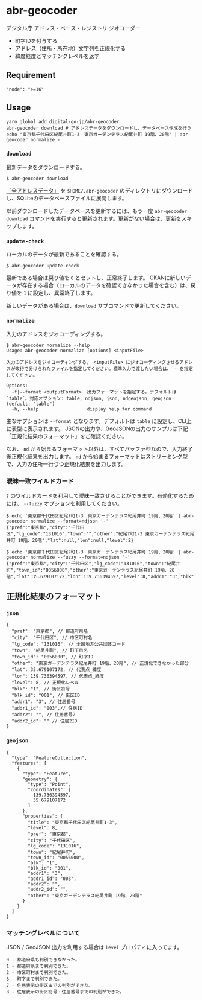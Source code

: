 # abr-geocoder
デジタル庁 アドレス・ベース・レジストリ ジオコーダー
- 町字IDを付与する
- アドレス（住所・所在地）文字列を正規化する
- 緯度経度とマッチングレベルを返す

## Requirement

```
"node": ">=16"
```

## Usage

```
yarn global add digital-go-jp/abr-geocoder
abr-geocoder download # アドレスデータをダウンロードし、データベース作成を行う
echo "東京都千代田区紀尾井町1-3　東京ガーデンテラス紀尾井町 19階、20階" | abr-geocoder normalize -
```

### `download`

最新データをダウンロードする。

```
$ abr-geocoder download
```

[「全アドレスデータ」](https://catalog.registries.digital.go.jp/rc/dataset/ba000001) を `$HOME/.abr-geocoder` のディレクトリにダウンロードし、SQLiteのデータベースファイルに展開します。

以前ダウンロードしたデータベースを更新するには、もう一度 `abr-geocoder download` コマンドを実行すると更新されます。更新がない場合は、更新をスキップします。

### `update-check`

ローカルのデータが最新であることを確認する。

```
$ abr-geocoder update-check
```

最新である場合は戻り値を `0` とセットし、正常終了します。
CKANに新しいデータが存在する場合（ローカルのデータを確認できなかった場合を含む）は、戻り値を `1` に設定し、異常終了します。

新しいデータがある場合は、`download` サブコマンドで更新してください。

### `normalize`

入力のアドレスをジオコーディングする。

```
$ abr-geocoder normalize --help
Usage: abr-geocoder normalize [options] <inputFile>

入力のアドレスをジオコーディングする。 <inputFile> にジオコーディングさせるアドレスが改行で分けられたファイルを指定してください。標準入力で渡したい場合は、 - を指定してください。

Options:
  -f|--format <outputFormat>  出力フォーマットを指定する。デフォルトは `table`。対応オプション: table, ndjson, json, ndgeojson, geojson (default: "table")
  -h, --help                  display help for command
```

主なオプションは `--format` となります。デフォルトは `table` に設定し、CLI上に表型に表示されます。
JSONの出力や、GeoJSONの出力のサンプルは下記「正規化結果のフォーマット」をご確認ください。

なお、 `nd` から始まるフォーマット以外は、すべてバッファ型なので、入力終了後正規化結果を出力します。 `nd` から始まるフォーマットはストリーミング型で、入力の住所一行づつ正規化結果を出力します。

### 曖昧一致ワイルドカード

`?` のワイルドカードを利用して曖昧一致させることができます。有効化するためには、 `--fuzzy` オプションを利用してください。

```
$ echo '東京都千代田区紀尾?町1-3　東京ガーデンテラス紀尾井町 19階、20階' | abr-geocoder normalize --format=ndjson '-'
{"pref":"東京都","city":"千代田区","lg_code":"131016","town":"","other":"紀尾?町1-3 東京ガーデンテラス紀尾井町 19階、20階","lat":null,"lon":null,"level":2}

$ echo '東京都千代田区紀尾?町1-3　東京ガーデンテラス紀尾井町 19階、20階' | abr-geocoder normalize --fuzzy --format=ndjson '-'
{"pref":"東京都","city":"千代田区","lg_code":"131016","town":"紀尾井町","town_id":"0056000","other":"東京ガーデンテラス紀尾井町 19階、20階","lat":35.679107172,"lon":139.736394597,"level":8,"addr1":"3","blk":"1","blk_id":"001","addr1_id":"003","addr2":"","addr2_id":""}
```

## 正規化結果のフォーマット

### `json`

```
{
  "pref": "東京都", // 都道府県名
  "city": "千代田区", // 市区町村名
  "lg_code": "131016", // 全国地方公共団体コード
  "town": "紀尾井町", // 町丁目名
  "town_id": "0056000", // 町字ID
  "other": "東京ガーデンテラス紀尾井町 19階、20階", // 正規化できなかった部分
  "lat": 35.679107172, // 代表点_緯度
  "lon": 139.736394597, // 代表点_経度
  "level": 8, // 正規化レベル
  "blk": "1", // 街区符号
  "blk_id": "001", // 街区ID
  "addr1": "3", // 住居番号
  "addr1_id": "003",// 住居ID
  "addr2": "", // 住居番号2
  "addr2_id": "" // 住居2ID
}
```

### `geojson`

```
{
  "type": "FeatureCollection",
  "features": [
    {
      "type": "Feature",
      "geometry": {
        "type": "Point",
        "coordinates": [
          139.736394597,
          35.679107172
        ]
      },
      "properties": {
        "title": "東京都千代田区紀尾井町1-3",
        "level": 8,
        "pref": "東京都",
        "city": "千代田区",
        "lg_code": "131016",
        "town": "紀尾井町",
        "town_id": "0056000",
        "blk": "1",
        "blk_id": "001",
        "addr1": "3",
        "addr1_id": "003",
        "addr2": "",
        "addr2_id": "",
        "other": "東京ガーデンテラス紀尾井町 19階、20階"
      }
    }
  ]
}
```

### マッチングレベルについて

JSON / GeoJSON 出力を利用する場合は `level` プロパティに入ってます。

```
0 - 都道府県も判別できなかった。
1 - 都道府県まで判別できた。
2 - 市区町村まで判別できた。
3 - 町字まで判別できた。
7 - 住居表示の街区までの判別ができた。
8 - 住居表示の街区符号・住居番号までの判別ができた。
```
